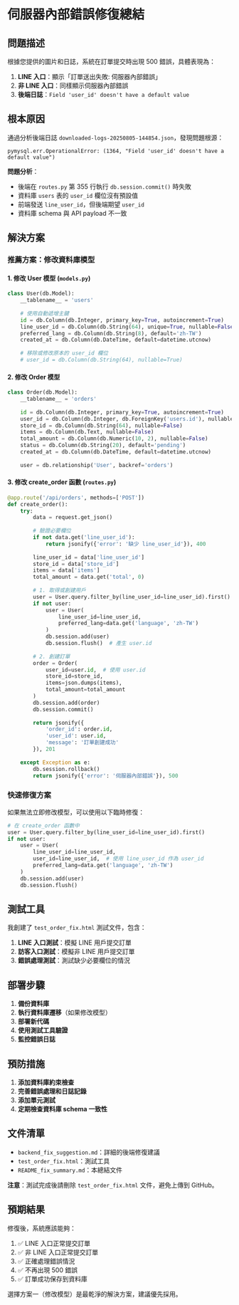# 伺服器內部錯誤修復總結

## 問題描述

根據您提供的圖片和日誌，系統在訂單提交時出現 500 錯誤，具體表現為：

1. **LINE 入口**：顯示「訂單送出失敗: 伺服器內部錯誤」
2. **非 LINE 入口**：同樣顯示伺服器內部錯誤
3. **後端日誌**：`Field 'user_id' doesn't have a default value`

## 根本原因

通過分析後端日誌 `downloaded-logs-20250805-144854.json`，發現問題根源：

```
pymysql.err.OperationalError: (1364, "Field 'user_id' doesn't have a default value")
```

**問題分析**：
- 後端在 `routes.py` 第 355 行執行 `db.session.commit()` 時失敗
- 資料庫 `users` 表的 `user_id` 欄位沒有預設值
- 前端發送 `line_user_id`，但後端期望 `user_id`
- 資料庫 schema 與 API payload 不一致

## 解決方案

### 推薦方案：修改資料庫模型

#### 1. 修改 User 模型 (`models.py`)

```python
class User(db.Model):
    __tablename__ = 'users'
    
    # 使用自動遞增主鍵
    id = db.Column(db.Integer, primary_key=True, autoincrement=True)
    line_user_id = db.Column(db.String(64), unique=True, nullable=False)
    preferred_lang = db.Column(db.String(8), default='zh-TW')
    created_at = db.Column(db.DateTime, default=datetime.utcnow)
    
    # 移除或修改原本的 user_id 欄位
    # user_id = db.Column(db.String(64), nullable=True)
```

#### 2. 修改 Order 模型

```python
class Order(db.Model):
    __tablename__ = 'orders'
    
    id = db.Column(db.Integer, primary_key=True, autoincrement=True)
    user_id = db.Column(db.Integer, db.ForeignKey('users.id'), nullable=False)
    store_id = db.Column(db.String(64), nullable=False)
    items = db.Column(db.Text, nullable=False)
    total_amount = db.Column(db.Numeric(10, 2), nullable=False)
    status = db.Column(db.String(20), default='pending')
    created_at = db.Column(db.DateTime, default=datetime.utcnow)
    
    user = db.relationship('User', backref='orders')
```

#### 3. 修改 create_order 函數 (`routes.py`)

```python
@app.route('/api/orders', methods=['POST'])
def create_order():
    try:
        data = request.get_json()
        
        # 驗證必要欄位
        if not data.get('line_user_id'):
            return jsonify({'error': '缺少 line_user_id'}), 400
            
        line_user_id = data['line_user_id']
        store_id = data['store_id']
        items = data['items']
        total_amount = data.get('total', 0)
        
        # 1. 取得或創建用戶
        user = User.query.filter_by(line_user_id=line_user_id).first()
        if not user:
            user = User(
                line_user_id=line_user_id,
                preferred_lang=data.get('language', 'zh-TW')
            )
            db.session.add(user)
            db.session.flush()  # 產生 user.id
        
        # 2. 創建訂單
        order = Order(
            user_id=user.id,  # 使用 user.id
            store_id=store_id,
            items=json.dumps(items),
            total_amount=total_amount
        )
        db.session.add(order)
        db.session.commit()
        
        return jsonify({
            'order_id': order.id,
            'user_id': user.id,
            'message': '訂單創建成功'
        }), 201
        
    except Exception as e:
        db.session.rollback()
        return jsonify({'error': '伺服器內部錯誤'}), 500
```

### 快速修復方案

如果無法立即修改模型，可以使用以下臨時修復：

```python
# 在 create_order 函數中
user = User.query.filter_by(line_user_id=line_user_id).first()
if not user:
    user = User(
        line_user_id=line_user_id,
        user_id=line_user_id,  # 使用 line_user_id 作為 user_id
        preferred_lang=data.get('language', 'zh-TW')
    )
    db.session.add(user)
    db.session.flush()
```

## 測試工具

我創建了 `test_order_fix.html` 測試文件，包含：

1. **LINE 入口測試**：模擬 LINE 用戶提交訂單
2. **訪客入口測試**：模擬非 LINE 用戶提交訂單  
3. **錯誤處理測試**：測試缺少必要欄位的情況

## 部署步驟

1. **備份資料庫**
2. **執行資料庫遷移**（如果修改模型）
3. **部署新代碼**
4. **使用測試工具驗證**
5. **監控錯誤日誌**

## 預防措施

1. **添加資料庫約束檢查**
2. **完善錯誤處理和日誌記錄**
3. **添加單元測試**
4. **定期檢查資料庫 schema 一致性**

## 文件清單

- `backend_fix_suggestion.md`：詳細的後端修復建議
- `test_order_fix.html`：測試工具
- `README_fix_summary.md`：本總結文件

**注意**：測試完成後請刪除 `test_order_fix.html` 文件，避免上傳到 GitHub。

## 預期結果

修復後，系統應該能夠：

1. ✅ LINE 入口正常提交訂單
2. ✅ 非 LINE 入口正常提交訂單  
3. ✅ 正確處理錯誤情況
4. ✅ 不再出現 500 錯誤
5. ✅ 訂單成功保存到資料庫

選擇方案一（修改模型）是最乾淨的解決方案，建議優先採用。 